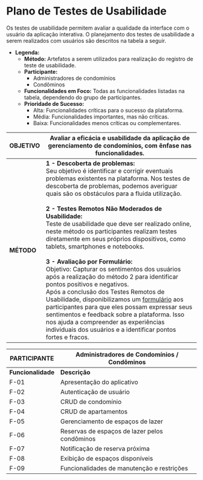 # Plano de Testes de Usabilidade

Os testes de usabilidade permitem avaliar a qualidade da interface com o usuário da aplicação interativa. O planejamento dos testes de usabilidade a serem realizados com usuários são descritos na tabela a seguir.

- **Legenda:**
  - **Método:** Artefatos a serem utilizados para realização do registro de teste de usabilidade.
  - **Participante:**
      - Administradores de condomínios
      - Condôminos
  - **Funcionalidades em Foco:** Todas as funcionalidades listadas na tabela, dependendo do grupo de participantes.
  - **Prioridade de Sucesso:**
      - Alta: Funcionalidades críticas para o sucesso da plataforma.
      - Média: Funcionalidades importantes, mas não críticas.
      - Baixa: Funcionalidades menos críticas ou complementares.

| **OBJETIVO** | Avaliar a eficácia e usabilidade da aplicação de gerenciamento de condomínios, com ênfase nas funcionalidades. |
|--------------|-----------------------------------------------------------------------------------------------------------------|
| **MÉTODO**   | **1 - Descoberta de problemas:** <br>Seu objetivo é identificar e corrigir eventuais problemas existentes na plataforma. Nos testes de descoberta de problemas, podemos averiguar quais são os obstáculos para a fluida utilização. <br><br> **2 - Testes Remotos Não Moderados de Usabilidade:** <br> Teste de usabilidade que deve ser realizado online, neste método os participantes realizam testes diretamente em seus próprios dispositivos, como tablets, smartphones e notebooks. <br><br> **3 - Avaliação por Formulário:** <br>Objetivo: Capturar os sentimentos dos usuários após a realização do método 2 para identificar pontos positivos e negativos. <br>Após a conclusão dos Testes Remotos de Usabilidade, disponibilizamos um [formulário](https://forms.gle/BxAbsKtpHHHAnqWv6) aos participantes para que eles possam expressar seus sentimentos e feedback sobre a plataforma. Isso nos ajuda a compreender as experiências individuais dos usuários e a identificar pontos fortes e fracos. |

| **PARTICIPANTE** | **Administradores de Condomínios / Condôminos** |
|------------------|-------------------------------------------------|
| **Funcionalidade** | **Descrição** | **Prioridade de Sucesso** |
| F-01 | Apresentação do aplicativo | Alta |
| F-02 | Autenticação de usuário | Alta |
| F-03 | CRUD de condomínio | Alta |
| F-04 | CRUD de apartamentos | Alta |
| F-05 | Gerenciamento de espaços de lazer | Alta |
| F-06 | Reservas de espaços de lazer pelos condôminos | Alta |
| F-07 | Notificação de reserva próxima | Alta |
| F-08 | Exibição de espaços disponíveis | Alta |
| F-09 | Funcionalidades de manutenção e restrições | Alta |
